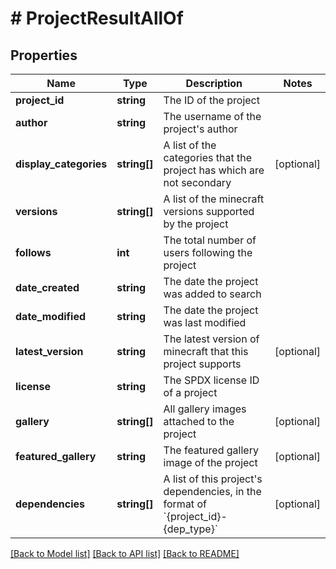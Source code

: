 # # ProjectResultAllOf

## Properties

Name | Type | Description | Notes
------------ | ------------- | ------------- | -------------
**project_id** | **string** | The ID of the project |
**author** | **string** | The username of the project&#39;s author |
**display_categories** | **string[]** | A list of the categories that the project has which are not secondary | [optional]
**versions** | **string[]** | A list of the minecraft versions supported by the project |
**follows** | **int** | The total number of users following the project |
**date_created** | **string** | The date the project was added to search |
**date_modified** | **string** | The date the project was last modified |
**latest_version** | **string** | The latest version of minecraft that this project supports | [optional]
**license** | **string** | The SPDX license ID of a project |
**gallery** | **string[]** | All gallery images attached to the project | [optional]
**featured_gallery** | **string** | The featured gallery image of the project | [optional]
**dependencies** | **string[]** | A list of this project&#39;s dependencies, in the format of &#x60;{project_id}-{dep_type}&#x60; | [optional]

[[Back to Model list]](../../README.md#models) [[Back to API list]](../../README.md#endpoints) [[Back to README]](../../README.md)
